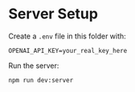 # Server Setup

Create a `.env` file in this folder with:

```
OPENAI_API_KEY=your_real_key_here
```

Run the server:

```
npm run dev:server
```
